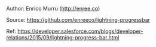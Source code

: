 Author: Enrico Murru (http://enree.co) 

Source: https://github.com/enreeco/lightning-progressbar

Ref: https://developer.salesforce.com/blogs/developer-relations/2015/09/lightning-progress-bar.html
